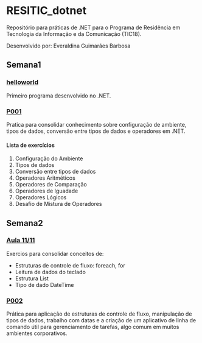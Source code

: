 # RESITIC_dotnet
Repositório para práticas de .NET para o Programa de Residência em Tecnologia da Informação e da Comunicação (TIC18).

Desenvolvido por: Everaldina Guimarães Barbosa

## Semana1

### [helloworld](semana01/helloworld/)
Primeiro programa desenvolvido no .NET.

### [P001](semana01/P001/)
Pratica para consolidar conhecimento sobre configuração de ambiente, tipos de dados, conversão entre tipos de dados e operadores em .NET.

#### Lista de exercícios
1. Configuração do Ambiente
2. Tipos de dados
3. Conversão entre tipos de dados
4. Operadores Aritméticos
5. Operadores de Comparação
6. Operadores de Iguadade
7. Operadores Lógicos
8. Desafio de Mistura de Operadores


## Semana2

### [Aula 11/11](semana02/aula11-11/)
Exercios para consolidar conceitos de:
- Estruturas de controle de fluxo: foreach, for
- Leitura de dados do teclado
- Estrutura List
- Tipo de dado DateTime

### [P002](semana02/P002/)
Prática para aplicação de estruturas de controle de fluxo, manipulação de tipos de dados, trabalho com datas e a criação de um aplicativo de linha de comando útil para gerenciamento de tarefas, algo comum em muitos ambientes corporativos.

